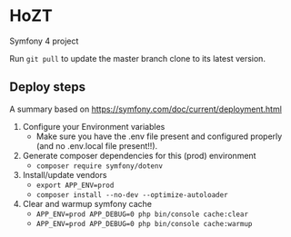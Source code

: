 # HoZT

Symfony 4 project

Run `git pull` to update the master branch clone to its latest version.

## Deploy steps

A summary based on https://symfony.com/doc/current/deployment.html

1. Configure your Environment variables
   * Make sure you have the .env file present and configured properly (and no .env.local file present!!).
1. Generate composer dependencies for this (prod) environment
   * `composer require symfony/dotenv`
1. Install/update vendors
   * `export APP_ENV=prod`
   * `composer install --no-dev --optimize-autoloader`
1. Clear and warmup symfony cache
   * `APP_ENV=prod APP_DEBUG=0 php bin/console cache:clear`
   * `APP_ENV=prod APP_DEBUG=0 php bin/console cache:warmup`
